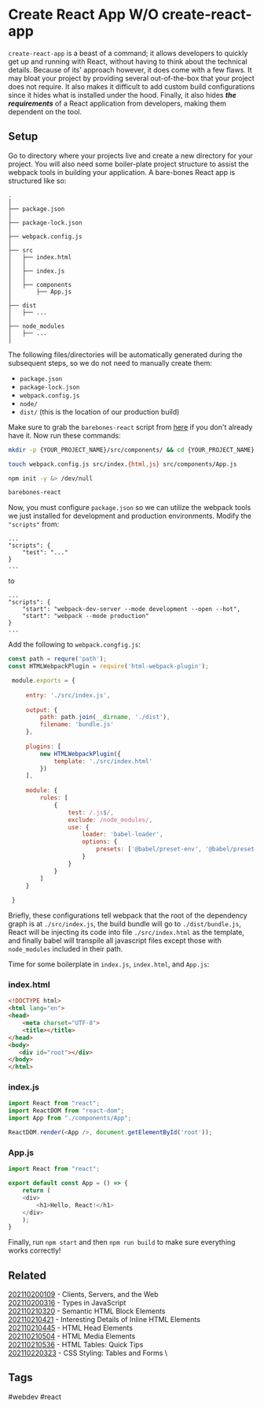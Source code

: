 # Create React App W/O create-react-app
```create-react-app``` is a beast of a command; it allows developers to quickly
get up and running with React, without having to think about the technical
details. Because of its' approach however, it does come with a few flaws. It may
bloat your project by providing several out-of-the-box that your project does
not require. It also makes it difficult to add custom build configurations since
it hides what is installed under the hood. Finally, it also hides ***the
requirements*** of a React application from developers, making them dependent
on the tool.

## Setup
Go to directory where your projects live and create a new directory for your
project. You will also need some boiler-plate project structure to assist the
webpack tools in building your application. A bare-bones React app is structured
like so: 
```
.
│
├── package.json
│
├── package-lock.json
│
├── webpack.config.js
│
├── src
│   ├── index.html
│   │   
│   ├── index.js
│   │   
│   ├── components
│       ├── App.js
│
├── dist
│   ├── ... 
│
├── node_modules
│   ├── ... 
│

```
The following files/directories will be automatically generated during the
subsequent steps, so we do not need to manually create them:
* ```package.json```
* ```package-lock.json```
* ```webpack.config.js```
* ```node/```
* ```dist/``` (this is the location of our production build)

Make sure to grab the ```barebones-react``` script from
[here](https://gitlab.com/michaelarn0ld/sh-scripts) if you don't already have
it. Now run these commands:
```bash
mkdir -p {YOUR_PROJECT_NAME}/src/components/ && cd {YOUR_PROJECT_NAME}

touch webpack.config.js src/index.{html,js} src/components/App.js

npm init -y &> /dev/null

barebones-react
```

Now, you must configure ```package.json``` so we can utilize the webpack
tools we just installed for development and production environments. Modify
the ```"scripts"``` from:

```
...
"scripts": {
    "test": "..."
}
...
```
to
```
...
"scripts": {
    "start": "webpack-dev-server --mode development --open --hot",
    "start": "webpack --mode production"
}
...
```

Add the following to ```webpack.congfig.js```:
```js
const path = requre('path');
const HTMLWebpackPlugin = require('html-webpack-plugin');

 module.exports = {                                                           
                                                                              
     entry: './src/index.js',                                                 
                                                                              
     output: {                                                                
         path: path.join(__dirname, './dist'),                                
         filename: 'bundle.js'                                                
     },                                                                       
                                                                              
     plugins: [                                                               
         new HTMLWebpackPlugin({                                              
             template: './src/index.html'                                     
         })                                                                   
     ],                                                                       
                                                                              
     module: {                                                                
         rules: [                                                             
             {                                                                
                 test: /.js$/,                                                
                 exclude: /node_modules/,                                     
                 use: {                                                       
                     loader: 'babel-loader',                                  
                     options: {                                               
                         presets: ['@babel/preset-env', '@babel/preset-react']
                     }                                                        
                 }                                                            
             }                                                                
         ]                                                                    
     }                                                                        
                                                                              
 }
```

Briefly, these configurations tell webpack that the root of the dependency graph
is at ```./src/index.js```, the build bundle will go to ```./dist/bundle.js```,
React will be injecting its code into file ```./src/index.html``` as the
template, and finally babel will transpile all javascript files except those with
```node_modules``` included in their path.

Time for some boilerplate in ```index.js```, ```index.html```, and ```App.js```:

### index.html
```html
<!DOCTYPE html>           
<html lang="en">          
<head>                    
    <meta charset="UTF-8">
    <title></title>       
</head>                   
<body>                    
   <div id="root"></div>  
</body>                   
</html>
```

### index.js
```js
import React from "react";
import ReactDOM from "react-dom";
import App from "./components/App";

ReactDOM.render(<App />, document.getElementById('root'));
```

### App.js
```js
import React from "react";

export default const App = () => {
    return (
    <div>
        <h1>Hello, React!</h1>
    </div>
    );
}
```

Finally, run ```npm start``` and then ```npm run build``` to make sure
everything works correctly!


## Related
[202110200109](../202110200109) - Clients, Servers, and the Web \
[202110200316](../202110200316) - Types in JavaScript \
[202110210320](../202110210320) - Semantic HTML Block Elements \
[202110210421](../202110210421) - Interesting Details of Inline HTML Elements \
[202110210445](../202110210445) - HTML Head Elements \
[202110210504](../202110210504) - HTML Media Elements \
[202110210536](../202110210536) - HTML Tables: Quick Tips \
[202110220323](../202110220323) - CSS Styling: Tables and Forms \

## Tags
#webdev #react
